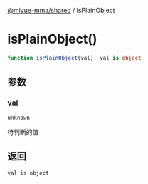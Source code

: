 [@miyue-mma/shared](../index.md) / isPlainObject

# isPlainObject()

```ts
function isPlainObject(val): val is object
```

## 参数

### val

`unknown`

待判断的值

## 返回

`val is object`
